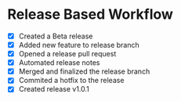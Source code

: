# Release Based Workflow

- [x] Created a Beta release
- [x] Added new feature to release branch
- [x] Opened a release pull request
- [x] Automated release notes
- [x] Merged and finalized the release branch
- [x] Commited a hotfix to the release
- [x] Created release v1.0.1
